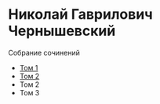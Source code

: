 # Николай Гаврилович Чернышевский

Собрание сочинений

* [Том 1](volume01.md)
* [Том 2](volume02.md)
* Том 2
* Том 3